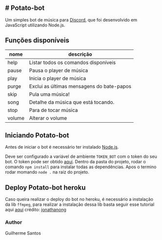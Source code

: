 ## # Potato-bot

Um simples bot de música para [Discord](https://discordapp.com/), que foi desenvolvido em JavaScript utilizando Node.js.

## Funções disponíveis
| nome | descrição |
|--|--|
| help|Listar todos os comandos disponíveis  |
| pause|Pausa o player de música |
| play|Inicia o player de música  |
| purge|Exclui as últimas mensagens do bate-papos  |
| skip|Pula uma música!  |
| song|Detalhe da música que está tocando.  |
| stop|Para de tocar música  |
| volume| Alterar o volume  |

## Iniciando Potato-bot
Antes de iniciar o bot é necessário ter instalado [Node.js](https://nodejs.org/pt-br/).

Deve ser configurado a variável de ambiente `TOKEN_BOT` com o token do seu bot. O token pode ser obtido [aqui](https://discordapp.com/developers/applications).
Dentro da pasta do projeto, rodar o comando `npm install` para instalar todas as dependências.
Apos o termino rodar momando `node .` na raiz do projeto. 


## Deploy Potato-bot heroku
Caso queira realizar o deploy do bot no heroku, é necessário a instalação da lib `ffmpeg`, para realizar a instalação dessa lib basta seguir esse tutorial aqui [aqui](https://elements.heroku.com/buildpacks/jonathanong/heroku-buildpack-ffmpeg-latest)
crédito: [jonathanong](https://github.com/jonathanong)

### Author  
Guilherme Santos
